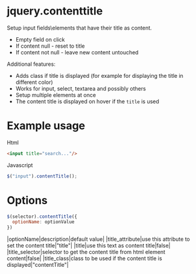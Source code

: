 # jquery.contenttitle
Setup input fields\elements that have their title as content.

- Empty field on click
- If content null - reset to title
- If content not null - leave new content untouched

Additional features:
- Adds class if title is displayed (for example for displaying the title in different color)
- Works for input, select, textarea and possibly others
- Setup multiple elements at once
- The content title is displayed on hover if the ``title`` is used

# Example usage
Html
```html
<input title="search..."/>
```

Javascript
```javascript
$("input").contentTitle();
```

# Options
```javascript
$(selector).contentTitle({
  optionName: optionValue
})
```

|optionName|description|default value|
|title_attribute|use this attribute to set the content title|"title"|
|title|use this text as content title|false|
|title_selector|selector to get the content title from html element content|false|
|title_class|class to be used if the content title is displayed|"contentTitle"|
